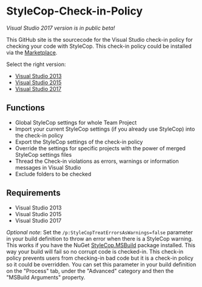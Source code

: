 # StyleCop-Check-in-Policy
*Visual Studio 2017 version is in public beta!*

This GitHub site is the sourcecode for the Visual Studio check-in policy for checking your code with StyleCop. This check-in policy could be installed via the [Marketplace](https://marketplace.visualstudio.com).

Select the right version:
* [Visual Studio 2013](https://marketplace.visualstudio.com/items?itemName=RalphJansen.StyleCopCheck-inPolicy2013)
* [Visual Studio 2015](https://marketplace.visualstudio.com/items?itemName=RalphJansen.StyleCopCheck-inPolicy2015)
* [Visual Studio 2017](https://marketplace.visualstudio.com/items?itemName=RalphJansen.StyleCopCheck-inPolicy2017)


## Functions
* Global StyleCop settings for whole Team Project
* Import your current StyleCop settings (if you already use StyleCop) into the check-in policy
* Export the StyleCop settings of the check-in policy
* Override the settings for specific projects with the power of merged StyleCop settings files
* Thread the Check-in violations as errors, warnings or information messages in Visual Studio
* Exclude folders to be checked

## Requirements
* Visual Studio 2013
* Visual Studio 2015
* Visual Studio 2017

*Optional note*: 
Set the `/p:StyleCopTreatErrorsAsWarnings=false` parameter in your build definition to throw an error when there is a StyleCop warning. This works if you have the NuGet [StyleCop.MSBuild](https://www.nuget.org/packages/StyleCop.MSBuild/) package installed. This way your build will fail so no corrupt code is checked-in. This check-in policy prevents users from checking-in bad code but it is a check-in policy so it could be overridden. You can set this parameter in your build definition on the "Process" tab, under the "Advanced" category and then the "MSBuild Arguments" property.

